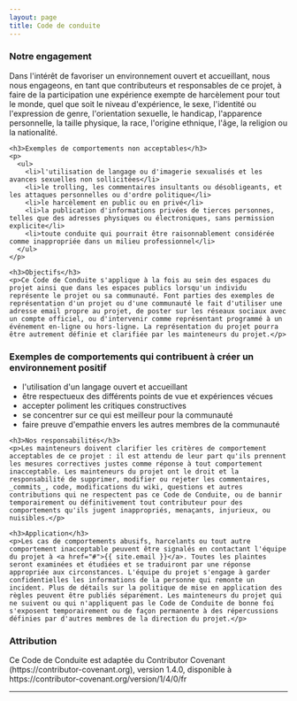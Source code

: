 ```yaml
---
layout: page
title: Code de conduite
---
```


<div class="row">
  <div class="6u 12u$(small)">
    <h3>Notre engagement</h3>
    <p>Dans l'intérêt de favoriser un environnement ouvert et accueillant, nous nous engageons, en tant que contributeurs et responsables de ce projet, à faire de la participation une expérience exempte de harcèlement pour tout le monde, quel que soit le niveau d'expérience, le sexe, l'identité ou l'expression de genre, l'orientation sexuelle, le handicap, l'apparence personnelle, la taille physique, la race, l'origine ethnique, l'âge, la religion ou la nationalité.</p>

    <h3>Exemples de comportements non acceptables</h3>
    <p>
      <ul>
        <li>l'utilisation de langage ou d'imagerie sexualisés et les avances sexuelles non sollicitées</li>
        <li>le trolling, les commentaires insultants ou désobligeants, et les attaques personnelles ou d'ordre politique</li>
        <li>le harcèlement en public ou en privé</li>
        <li>la publication d'informations privées de tierces personnes, telles que des adresses physiques ou électroniques, sans permission explicite</li>
        <li>toute conduite qui pourrait être raisonnablement considérée comme inappropriée dans un milieu professionnel</li>
      </ul>
    </p>

    <h3>Objectifs</h3>
    <p>Ce Code de Conduite s'applique à la fois au sein des espaces du projet ainsi que dans les espaces publics lorsqu'un individu représente le projet ou sa communauté. Font parties des exemples de représentation d'un projet ou d'une communauté le fait d'utiliser une adresse email propre au projet, de poster sur les réseaux sociaux avec un compte officiel, ou d'intervenir comme représentant programmé à un événement en-ligne ou hors-ligne. La représentation du projet pourra être autrement définie et clarifiée par les mainteneurs du projet.</p>

  </div>
  <div class="6u$ 12u$(small)">
    <h3>Exemples de comportements qui contribuent à créer un environnement positif</h3>
    <p>
      <ul>
        <li>l'utilisation d'un langage ouvert et accueillant</li>
        <li>être respectueux des différents points de vue et expériences vécues</li>
        <li>accepter poliment les critiques constructives</li>
        <li>se concentrer sur ce qui est meilleur pour la communauté</li>
        <li>faire preuve d'empathie envers les autres membres de la communauté</li>
      </ul>
    </p>

    <h3>Nos responsabilités</h3>
    <p>Les mainteneurs doivent clarifier les critères de comportement acceptables de ce projet : il est attendu de leur part qu'ils prennent les mesures correctives justes comme réponse à tout comportement inacceptable. Les mainteneurs du projet ont le droit et la responsabilité de supprimer, modifier ou rejeter les commentaires, _commits_, code, modifications du wiki, questions et autres contributions qui ne respectent pas ce Code de Conduite, ou de bannir temporairement ou définitivement tout contributeur pour des comportements qu'ils jugent inappropriés, menaçants, injurieux, ou nuisibles.</p>

    <h3>Application</h3>
    <p>Les cas de comportements abusifs, harcelants ou tout autre comportement inacceptable peuvent être signalés en contactant l'équipe du projet à <a href="#">{{ site.email }}</a>. Toutes les plaintes seront examinées et étudiées et se traduiront par une réponse appropriée aux circonstances. L'équipe du projet s'engage à garder confidentielles les informations de la personne qui remonte un incident. Plus de détails sur la politique de mise en application des règles peuvent être publiés séparément. Les mainteneurs du projet qui ne suivent ou qui n'appliquent pas le Code de Conduite de bonne foi s'exposent temporairement ou de façon permanente à des répercussions définies par d'autres membres de la direction du projet.</p>
  </div>
</div>

<h3 id="content">Attribution</h3>
<p>Ce Code de Conduite est adaptée du Contributor Covenant (https://contributor-covenant.org), version 1.4.0, disponible à https://contributor-covenant.org/version/1/4/0/fr</p>
<hr class="major" />

